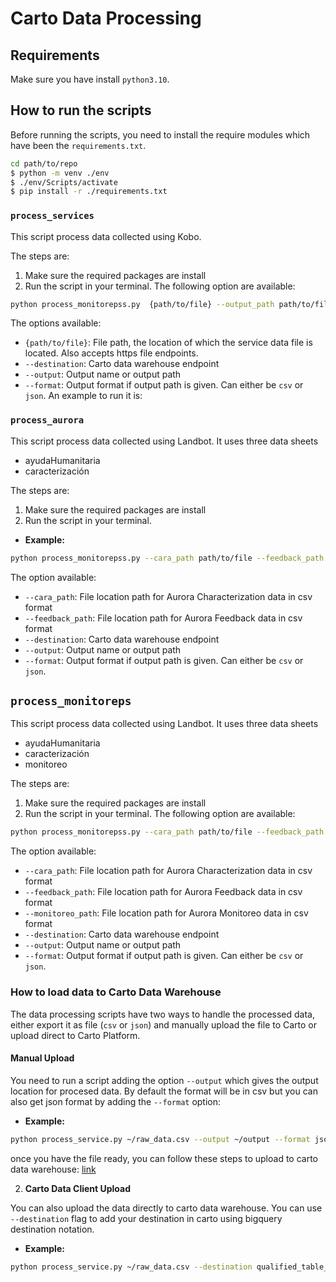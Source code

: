 # Carto Data Processing

## Requirements

Make sure you have install `python3.10`.

## How to run the scripts

Before running the scripts, you need to install the require modules which have been the `requirements.txt`.

```Bash
cd path/to/repo
$ python -m venv ./env
$ ./env/Scripts/activate
$ pip install -r ./requirements.txt
```

### `process_services`

This script process data collected using Kobo.

The steps are:

1. Make sure the required packages are install
2. Run the script in your terminal. The following option are available:

```Bash
python process_monitorepss.py  {path/to/file} --output_path path/to/file --format csv
```

The options available:

- `{path/to/file}`: File path, the location of which the service data file is located. Also accepts https file endpoints.
- `--destination`: Carto data warehouse endpoint
- `--output`: Output name or output path
- `--format`: Output format if output path is given. Can either be `csv` or `json`.
  An example to run it is:

### `process_aurora`

This script process data collected using Landbot. It uses three data sheets

- ayudaHumanitaria
- caracterización

The steps are:

1. Make sure the required packages are install
2. Run the script in your terminal.

- **Example:**

```Bash
python process_monitorepss.py --cara_path path/to/file --feedback_path path/to/file --output_path path/to/file --format csv
```

The option available:

- `--cara_path`: File location path for Aurora Characterization data in csv format
- `--feedback_path`: File location path for Aurora Feedback data in csv format
- `--destination`: Carto data warehouse endpoint
- `--output`: Output name or output path
- `--format`: Output format if output path is given. Can either be `csv` or `json`.

## `process_monitoreps`

This script process data collected using Landbot. It uses three data sheets

- ayudaHumanitaria
- caracterización
- monitoreo

The steps are:

1. Make sure the required packages are install
2. Run the script in your terminal. The following option are available:

```Bash
python process_monitorepss.py --cara_path path/to/file --feedback_path path/to/file --monitero_path path/to/file --output_path path/to/file --format csv
```

The option available:

- `--cara_path`: File location path for Aurora Characterization data in csv format
- `--feedback_path`: File location path for Aurora Feedback data in csv format
- `--monitoreo_path`: File location path for Aurora Monitoreo data in csv format
- `--destination`: Carto data warehouse endpoint
- `--output`: Output name or output path
- `--format`: Output format if output path is given. Can either be `csv` or `json`.

### How to load data to Carto Data Warehouse

The data processing scripts have two ways to handle the processed data, either export it as file (`csv` or `json`) and manually upload the file to Carto or upload direct to Carto Platform.

#### **Manual Upload**

You need to run a script adding the option `--output` which gives the output location for procesed data. By default the format will be in csv but you can also get json format by adding the `--format` option:

- **Example:**

```Bash
python process_service.py ~/raw_data.csv --output ~/output --format json
```

once you have the file ready, you can follow these steps to upload to carto data warehouse: [link](https://docs.carto.com/carto-user-manual/data-explorer/importing-data#how-to-import-data)

2. **Carto Data Client Upload**

You can also upload the data directly to carto data warehouse. You can use `--destination` flag to add your destination in carto using bigquery destination notation.

- **Example:**

```Bash
python process_service.py ~/raw_data.csv --destination qualified_table_name
```
